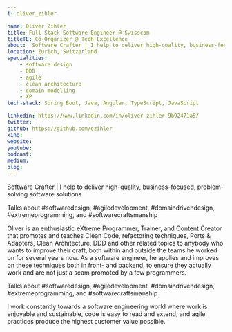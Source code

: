 ```yaml
---
i: oliver_zihler

name: Oliver Zihler
title: Full Stack Software Engineer @ Swisscom
titleTE: Co-Organizer @ Tech Excellence
about:  Software Crafter | I help to deliver high-quality, business-focused, problem-solving software solutions | Software Design & DDD | Agile Development
location: Zurich, Switzerland
specialities:
    - software design
    - DDD
    - agile
    - clean architecture
    - domain modelling
    - XP
tech-stack: Spring Boot, Java, Angular, TypeScript, JavaScript

linkedin: https://www.linkedin.com/in/oliver-zihler-9b92471a5/
twitter: 
github: https://github.com/ozihler
xing: 
website: 
youtube: 
podcast: 
medium: 
blog: 
---
```


Software Crafter | I help to deliver high-quality, business-focused, problem-solving software solutions

Talks about #softwaredesign, #agiledevelopment, #domaindrivendesign, #extremeprogramming, and #softwarecraftsmanship




Oliver is an enthusiastic eXtreme Programmer, Trainer, and Content Creator that promotes and teaches Clean Code, refactoring techniques, Ports & Adapters, Clean Architecture, DDD and other related topics to anybody who wants to improve their craft, both within and outside the teams he worked on for several years now. As a software engineer, he applies and improves on these techniques both in front- and backend, to ensure they actually work and are not just a scam promoted by a few programmers.



Talks about #softwaredesign, #agiledevelopment, #domaindrivendesign, #extremeprogramming, and #softwarecraftsmanship

I work constantly towards a software engineering world where work is enjoyable and sustainable, code is easy to read and extend, and agile practices produce the highest customer value possible.
